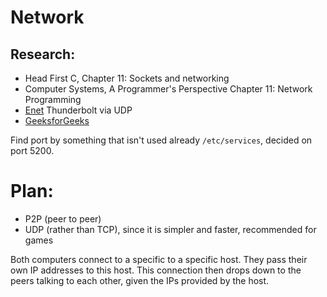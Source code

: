 # Network

## Research:
- Head First C, Chapter 11: Sockets and networking
- Computer Systems, A Programmer's Perspective Chapter 11: Network Programming
- [Enet](https://github.com/zpl-c/enet) Thunderbolt via UDP
- [GeeksforGeeks](https://www.geeksforgeeks.org/socket-programming-cc/)

Find port by something that isn't used already
`/etc/services`, decided on port 5200.

# Plan:

- P2P (peer to peer)
- UDP (rather than TCP), since it is simpler and faster, recommended for games

Both computers connect to a specific to a specific host. They pass their own IP addresses to this host.
This connection then drops down to the peers talking to each other, given the IPs provided by the host.

